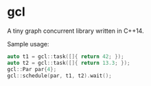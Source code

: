 # gcl

A tiny graph concurrent library written in C++14.

Sample usage:
```cpp
auto t1 = gcl::task([]{ return 42; });
auto t2 = gcl::task([]{ return 13.3; });
gcl::Par par{4};
gcl::schedule(par, t1, t2).wait();
```

